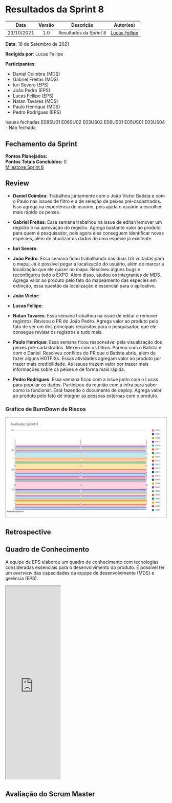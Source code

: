 # Resultados da Sprint 8

|    Data    | Versão |         Descrição         |           Autor(es)           |
| :--------: | :----: | :-----------------------: | :---------------------------: |
| 23/10/2021 |  1.0   | Resultados da *Sprint* 8 | [Lucas Fellipe](https://github.com/lucasfcm9) |

**Data**: 18 de Setembro de 2021

**Redigida por**: Lucas Fellipe

**Participantes**: 
* Daniel Coimbra (MDS)
* Gabriel Freitas (MDS)
* Iuri Severo (EPS)
* João Pedro (EPS)
* Lucas Fellipe (EPS)
* Natan Tavares (MDS)
* Paulo Henrique (MDS)
* Pedro Rodrigues (EPS)

Issues fechadas
E08SU01
E08SU02
E03US02
E06US01
E05US01
E03US04 - Não fechada

## Fechamento da Sprint

__Pontos Planejados:__  </br>
__Pontos Totais Concluídos:__ 0 </br>
[Milestone Sprint 8](https://github.com/fga-eps-mds/2021.1-Pro-Especies-Docs/milestone/8)

## Review

* **Daniel Coimbra**: Trabalhou juntamente com o João Victor Batista e com o Paulo nas issues de filtro e a de seleção de peixes pré-cadastrados. Isso agrega na experiência de usuário, pois ajuda o usuário a escolher mais rápido os peixes.

* **Gabriel Freitas**: Essa semana trabalhou na issue de editar/remover um registro e na aprovação do registro. Agrega bastante valor ao produto para quem é pesquisador, pois agora eles conseguem identificar novas espécies, além de atualizar os dados de uma espécie já existente. 

* **Iuri Severo**: 

* **João Pedro**: Essa semana ficou trabalhando nas duas US voltadas para o mapa. Já é possível pegar a localização do usuário, além de marcar a localização que ele quiser no mapa. Resolveu alguns bugs e reconfigurou todo o EXPO. Além disso, ajudou os integrantes de MDS. Agrega valor ao produto pelo fato do mapeamento das espécies em extinção, essa questão da localização é essencial para o aplicativo. 

* **João Victor**:

* **Lucas Fellipe**: 

* **Natan Tavares**: Essa semana trabalhou na issue de editar e remover registros. Revisou o PR do João Pedro. Agrega valor ao produto pelo fato de ser um dos principais requisitos para o pesquisador, que ele consegue revisar os registros e tudo mais.

* **Paulo Henrique**: Essa semana ficou responsável pela visualização dos peixes pré-cadastrados. Mexeu com os filtros. Pareou com o Batista e com o Daniel. Resolveu conflitos do PR que o Batista abriu, além de fazer alguns HOTFIXs. Essas atividades agregam valor ao produto por trazer mais credibilidade. As issues trazem valor por trazer mais informações sobre os peixes e de forma mais rápida.

* **Pedro Rodrigues**: Essa semana ficou com a issue junto com o Lucas para popular os dados. Participou da reunião com a infra para saber como ia funcionar. Está fazendo o documento de deploy. Agrega valor ao produto pelo fato de integrar as pessoas externas com o produto. 

### Gráfico de BurnDown de Riscos
![BurnDownRiskSprint8](../../Assets/Images/RiskBurnDownCharts/RiskBurnDownSprint8.png)

## Retrospective




## Quadro de Conhecimento
A equipe de EPS elaborou um quadro de conhecimento com tecnologias consideradas essenciais para o desenvolvimento do produto. É possível ter um *overview* das capacidades da equipe de desenvolvimento (MDS) e gerência (EPS).

<iframe src="https://docs.google.com/spreadsheets/d/e/2PACX-1vSHxsHZdF7aMhOiXfcXzaHDSFw3ABg2JLZFkUhKZ2YRlrnpeho33t196CHZIWyUXhRp2-MjVymqEp4a/pubhtml" width="170px" height="600px"></iframe>


## Avaliação do Scrum Master
